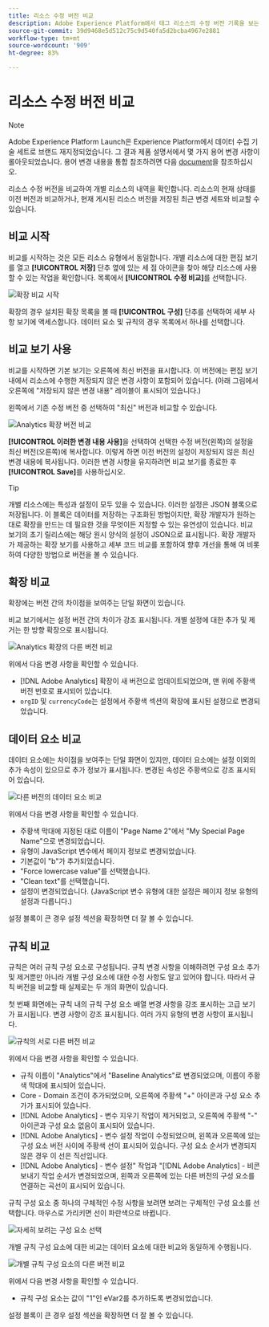 ```yaml
---
title: 리소스 수정 버전 비교
description: Adobe Experience Platform에서 태그 리소스의 수정 버전 기록을 보는 방법을 배웁니다.
source-git-commit: 39d9468e5d512c75c9d540fa5d2bcba4967e2881
workflow-type: tm+mt
source-wordcount: '909'
ht-degree: 83%

---
```


# 리소스 수정 버전 비교

>[!NOTE]
>
>Adobe Experience Platform Launch은 Experience Platform에서 데이터 수집 기술 세트로 브랜드 재지정되었습니다. 그 결과 제품 설명서에서 몇 가지 용어 변경 사항이 롤아웃되었습니다. 용어 변경 내용을 통합 참조하려면 다음 [document](../../term-updates.md)을 참조하십시오.

리소스 수정 버전을 비교하여 개별 리소스의 내역을 확인합니다. 리소스의 현재 상태를 이전 버전과 비교하거나, 현재 게시된 리소스 버전을 저장된 최근 변경 세트와 비교할 수 있습니다.

## 비교 시작

비교를 시작하는 것은 모든 리소스 유형에서 동일합니다. 개별 리소스에 대한 편집 보기를 열고 **[!UICONTROL 저장]** 단추 옆에 있는 세 점 아이콘을 찾아 해당 리소스에 사용할 수 있는 작업을 확인합니다.  목록에서 **[!UICONTROL 수정 비교]**&#x200B;를 선택합니다.

![확장 비교 시작](../../images/compare-initiate-extension.png)

확장의 경우 설치된 확장 목록을 볼 때 **[!UICONTROL 구성]** 단추를 선택하여 세부 사항 보기에 액세스합니다.  데이터 요소 및 규칙의 경우 목록에서 하나를 선택합니다.

## 비교 보기 사용

비교를 시작하면 기본 보기는 오른쪽에 최신 버전을 표시합니다. 이 버전에는 편집 보기 내에서 리소스에 수행한 저장되지 않은 변경 사항이 포함되어 있습니다. (아래 그림에서 오른쪽에 &quot;저장되지 않은 변경 내용&quot; 레이블이 표시되어 있습니다.)

왼쪽에서 기존 수정 버전 중 선택하여 &quot;최신&quot; 버전과 비교할 수 있습니다.

![Analytics 확장 버전 비교](../../images/compare-interpret-extension.png)

**[!UICONTROL 이러한 변경 내용 사용]**&#x200B;을 선택하여 선택한 수정 버전(왼쪽)의 설정을 최신 버전(오른쪽)에 복사합니다.  이렇게 하면 이전 버전의 설정이 저장되지 않은 최신 변경 내용에 복사됩니다. 이러한 변경 사항을 유지하려면 비교 보기를 종료한 후 **[!UICONTROL Save]**&#x200B;를 사용하십시오.

>[!TIP]
>개별 리소스에는 특성과 설정이 모두 있을 수 있습니다. 이러한 설정은 JSON 블록으로 저장됩니다. 이 블록은 데이터를 저장하는 구조화된 방법이지만, 확장 개발자가 원하는 대로 확장을 만드는 데 필요한 것을 무엇이든 지정할 수 있는 유연성이 있습니다.
>비교 보기의 초기 릴리스에는 해당 원시 양식의 설정이 JSON으로 표시됩니다. 확장 개발자가 제공하는 확장 보기를 사용하고 세부 코드 비교를 포함하여 향후 개선을 통해 여 비롯하여 다양한 방법으로 버전을 볼 수 있습니다.

## 확장 비교

확장에는 버전 간의 차이점을 보여주는 단일 화면이 있습니다.

비교 보기에서는 설정 버전 간의 차이가 강조 표시됩니다. 개별 설정에 대한 추가 및 제거는 한 방향 확장으로 표시됩니다.

![Analytics 확장의 다른 버전 비교](../../images/compare-extension.png)

위에서 다음 변경 사항을 확인할 수 있습니다.

* [!DNL Adobe Analytics] 확장이 새 버전으로 업데이트되었으며, 맨 위에 주황색 버전 번호로 표시되어 있습니다.
* `orgID` 및 `currencyCode`는 설정에서 주황색 섹션의 확장에 표시된 설정으로 변경되었습니다.

## 데이터 요소 비교

데이터 요소에는 차이점을 보여주는 단일 화면이 있지만, 데이터 요소에는 설정 이외의 추가 속성이 있으므로 추가 정보가 표시됩니다. 변경된 속성은 주황색으로 강조 표시되어 있습니다.

![다른 버전의 데이터 요소 비교](../../images/compare-data-element.png)

위에서 다음 변경 사항을 확인할 수 있습니다.

* 주황색 막대에 지정된 대로 이름이 &quot;Page Name 2&quot;에서 &quot;My Special Page Name&quot;으로 변경되었습니다.
* 유형이 JavaScript 변수에서 페이지 정보로 변경되었습니다.
* 기본값이 &quot;b&quot;가 추가되었습니다.
* &quot;Force lowercase value&quot;를 선택했습니다.
* &quot;Clean text&quot;를 선택했습니다.
* 설정이 변경되었습니다. (JavaScript 변수 유형에 대한 설정은 페이지 정보 유형의 설정과 다릅니다.)

설정 블록이 큰 경우 설정 섹션을 확장하면 더 잘 볼 수 있습니다.

## 규칙 비교

규칙은 여러 규칙 구성 요소로 구성됩니다. 규칙 변경 사항을 이해하려면 구성 요소 추가 및 제거뿐만 아니라 개별 구성 요소에 대한 수정 사항도 알고 있어야 합니다. 따라서 규칙 버전을 비교할 때 실제로는 두 개의 화면이 있습니다.

첫 번째 화면에는 규칙 내의 규칙 구성 요소 배열 변경 사항을 강조 표시하는 고급 보기가 표시됩니다. 변경 사항이 강조 표시됩니다. 여러 가지 유형의 변경 사항이 표시됩니다.

![규칙의 서로 다른 버전 비교](../../images/compare-rule.png)

위에서 다음 변경 사항을 확인할 수 있습니다.

* 규칙 이름이 &quot;Analytics&quot;에서 &quot;Baseline Analytics&quot;로 변경되었으며, 이름이 주황색 막대에 표시되어 있습니다.
* Core - Domain 조건이 추가되었으며, 오른쪽에 주황색 &quot;+&quot; 아이콘과 구성 요소 추가가 표시되어 있습니다.
* [!DNL Adobe Analytics] - 변수 지우기 작업이 제거되었고, 오른쪽에 주황색 &quot;-&quot; 아이콘과 구성 요소 없음이 표시되어 있습니다.
* [!DNL Adobe Analytics] - 변수 설정 작업이 수정되었으며, 왼쪽과 오른쪽에 있는 구성 요소 버전 사이에 주황색 선이 표시되어 있습니다. 구성 요소 순서가 변경되지 않은 경우 이 선은 직선입니다.
* [!DNL Adobe Analytics] - 변수 설정&quot; 작업과 &quot;[!DNL Adobe Analytics] - 비콘 보내기 작업 순서가 변경되었으며, 왼쪽과 오른쪽에 있는 다른 버전의 구성 요소를 연결하는 곡선이 표시되어 있습니다.

규칙 구성 요소 중 하나의 구체적인 수정 사항을 보려면 보려는 구체적인 구성 요소를 선택합니다. 마우스로 가리키면 선이 파란색으로 바뀝니다.

![자세히 보려는 구성 요소 선택](../../images/compare-rule-component-click.png)

개별 규칙 구성 요소에 대한 비교는 데이터 요소에 대한 비교와 동일하게 수행됩니다.

![개별 규칙 구성 요소의 다른 버전 비교](../../images/compare-rule-component.png)

위에서 다음 변경 사항을 확인할 수 있습니다.

* 규칙 구성 요소는 값이 &quot;1&quot;인 eVar2를 추가하도록 변경되었습니다.

설정 블록이 큰 경우 설정 섹션을 확장하면 더 잘 볼 수 있습니다.
